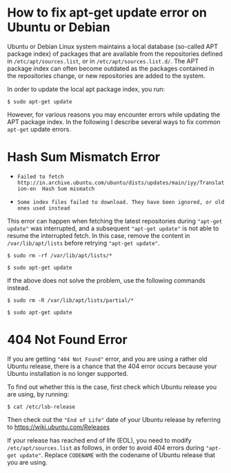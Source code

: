 # How to fix apt-get update error on Ubuntu or Debian

Ubuntu or Debian Linux system maintains a local database (so-called APT package index) of packages that are available from the repositories defined in `/etc/apt/sources.list`, or in `/etc/apt/sources.list.d/`. The APT package index can often become outdated as the packages contained in the repositories change, or new repositories are added to the system.

In order to update the local apt package index, you run:

`$ sudo apt-get update`

However, for various reasons you may encounter errors while updating the APT package index. In the following I describe several ways to fix common `apt-get` update errors.

# Hash Sum Mismatch Error

* `Failed to fetch http://in.archive.ubuntu.com/ubuntu/dists/updates/main/iyy/Translation-en  Hash Sum mismatch`

* `Some index files failed to download. They have been ignored, or old ones used instead`

This error can happen when fetching the latest repositories during `"apt-get update"` was interrupted, and a subsequent `"apt-get update"` is not able to resume the interrupted fetch. In this case, remove the content in `/var/lib/apt/lists` before retrying `"apt-get update"`.

`$ sudo rm -rf /var/lib/apt/lists/*`

`$ sudo apt-get update`

If the above does not solve the problem, use the following commands instead.

`$ sudo rm -R /var/lib/apt/lists/partial/*`

`$ sudo apt-get update`

# 404 Not Found Error

If you are getting `"404 Not Found"` error, and you are using a rather old Ubuntu release, there is a chance that the 404 error occurs because your Ubuntu installation is no longer supported.

To find out whether this is the case, first check which Ubuntu release you are using, by running:

`$ cat /etc/lsb-release`

Then check out the `"End of Life"` date of your Ubuntu release by referring to https://wiki.ubuntu.com/Releases

If your release has reached end of life (EOL), you need to modify `/etc/apt/sources.list` as follows, in order to avoid 404 errors during `"apt-get update"`. Replace `CODENAME` with the codename of Ubuntu release that you are using.